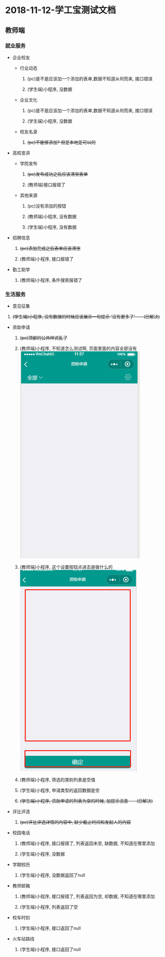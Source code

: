 2018-11-12-学工宝测试文档
=======================

## 教师端

### 就业服务
+ 企业校友        

  + 行业动态        

    1. (pc)是不是应该加一个添加的表单,数据不知道从何而来, 接口错误

    2. (学生端)小程序, 没数据

  + 企业文化

    1. (pc)是不是应该加一个添加的表单,数据不知道从何而来, 接口错误

    2. (学生端)小程序, 没数据

  + 校友名录

    1. ~~(pc)不能够添加? 但是本地是可以的~~

+ 高校宣讲

  + 学院发布

    1. ~~(pc)发布成功之后应该清空表单~~

    2. (教师端)接口报错了

  + 其他来源

    1. (pc)没有添加的按钮

    2. (教师端)小程序, 没有数据

    3. (学生端)小程序, 没有数据

+ 招聘信息

  1. ~~(pc)添加完成之后表单应该清空~~

  2. (教师端)小程序, 接口报错了

+ 勤工助学

  1. (教师端)小程序, 条件搜索报错了

### 生活服务
+ 意见征集

 1. ~~(学生端)小程序, 没有数据的时候应该展示一句提示 '没有更多了' --- (已解决)~~


+ 资助申请

  1. ~~(pc)顶部的公共样式乱了~~

  2. (教师端)小程序, 不知道怎么测试啊, 页面里面的内容全部没有        
  ![资助申请列表](/imgs/2018-11-12/1-1.jpg)

  3. (教师端)小程序, 这个设置按钮点进去是做什么的     
  ![资助申请设置](/imgs/2018-11-12/1-2.jpg)

  4. (教师端)小程序, 筛选的类别列表是空值

  5. (学生端)小程序, 申请类型的返回数据是空

  6. ~~(学生端)小程序, 资助申请的列表为空的时候, 加提示消息 --- (已解决)~~


+ 评比评选

  1. ~~(pc)评比评选详情的内容中, 缺少截止时间和发起人的内容~~


+ 校园电话

  1. (教师端)小程序, 接口报错了, 列表返回未空, 缺数据, 不知道在哪里添加

  2. (学生端)小程序, 没数据

+ 学期校历

  1. (学生端)小程序, 没数据返回了null

+ 教师邮箱

  1. (教师端)小程序, 接口报错了, 列表返回为空, 却数据, 不知道在哪里添加

  2. (学生端)小程序, 列表返回了空

+ 校车时刻

  1. (学生端)小程序, 接口返回了null

+ 火车站路线

  1. (学生端)小程序, 接口返回了null
